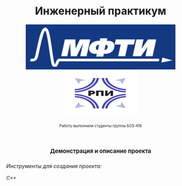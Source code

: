 <h1 align="center">Инженерный практикум</h1>

<p align="center"> <img src="logo.jpg" alt="logo" height = "120" width="400"/> <img src="logo_2.jpg" alt="logo_2" height = "120" width="200"/>

<p align = "center"> <span style="font-size: 10px;">Работу выполнили студенты группы Б03-416</span>

<h1 align="center"><span style="font-size: 15px;">Демонстрация и описание проекта</h1>

<i>Инструменты для создания проекта: 

<span style="font-size: 13px;"> C++
